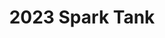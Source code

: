 ---
layout: dau
title: 2023 Spark Tank 
sections:
  hero:
    logo: 
    text: 2023 Travis AFB Spark Tank
    header: 
    color:
      light: '000'
      dark: '111'
  splitColumns:
    - header: What is Spark Tank?
      descriptor: >
        The Travis AFB Spark Tank is a chance for any airman, regardless of rank, to pitch their innovative ideas, initiatives, or programs for additional funding, visibility, and to grow a culture of innovation.
      image: /sparktank/images/spark-tank-bkgrnd.png
      textOrientation: right
    - header: Spark Tank Timeline
      descriptor: >
        <h4>1 October - 15 November, 2022</h4>
        <h5>Window for Spark Tank submissions</h5>
        <br>
        <h4>15 November - 7 December, 2022</h4>
        <h5>Refine your submission and submit your final proposal</h5>
        <h6>NOTE: Personnel pitching ideas must attend one of the Friday Pitch Sessions</h6>
        <br>
        <h4>15 December, 2022</h4>
        <h5>Pitch your idea to the Spark Tank judges panel</h5>
        <br>
        <h4>16 December, 2022 - 15 January, 2023</h4>
        <h5>Submitters create and forward all required documentation for their proposals</h5>
        <h6>Ex.: Statements of Work, Form 9's, etc.</h6>
        <br>
        <h4>15 January, 2023</h4>
        <h5>Wing CC reviews top picks and selects the top 3</h5>
        <br>
        <h4>1 March, 2023</h4>
        <h5>Spark Tank is held at Travis AFB</h5>
        <h5>Top 3 present their ideas to the Wing CC and VIP's</h5><br>
      image:
      textOrientation: left
    - header: The History of Spark Tank
      descriptor: >
        <h4>2019</h4>
        <h5>Spark Tank is born</h5>
        <br>
        <h4>2020</h4>
        <h5>Spark Tank is held virtually</h5>
        <br>
        <h4>2021</h4>
        <h5>Spark Tank is held virtually</h5>
        <br>
        <h4>2022</h4>
        <h5>Spark Tank is held virtually</h5>
        <br>
        <h4>2023</h4>
        <h5>Spark Tank is held in person</h5>
      image:
      textOrientation: right 
  splitColumnsFinal:
    header: Overview of Previous Spark Tank Top Nominees
    descriptor: >
      **Previous Spark Tank top selectees have included:**
        <li> From AES: an additively manufactured KC-46A hose and line clamp to prevent tripping hazards and remove the need to use sharp tools to remove the mounted hoses and lines.
        <h6>Champions: Branden Bowman, TSgt, 60 AES, Tristen Meadors, SSgt, 60 AES, Max Estrada, SSgt, 60 AES, and Stephen Jogerst, TSgt, 60 AMXS</h6></li>
        <li> From MDG: a medical program using Oura fitness rings in conjunction with the Pear Sports smart phone application to help get post-partum mothers back into shape.
        <h6>Champion: Sarah K. Brown-Fernandez, Capt, 60 MDG</h6></li>
        <li> From MXG: Augmented Reality equipment for aircraft maintenance.
        <h6>Champion: Kevin C. Wolfe, TSgt, 60 MXS</h6></li>
        <li>From MXG: a robot armature to calibrate thermometers for the Precision Measurement Equipment Laboratory.
        <h6>Champion: Clay Clemmer, SrA, 60 MXS</h6></li>
        <li> From SFS: a drive-in backscatter x-ray system to inspect tractor trailers coming through the South Gate.
        <h6>Champion: Gresham, TSgt, 60 SFS</li>
    image: /sparktank/images/spark-tank-2022-wolfe.jpg
    textOrientation: center # image: /arvr/images/arvr.png
  faq:
    header: Frequently Asked Questions (FAQs)
    tabs:
      - question: If I don't get picked as a top nominee, can I still receive funding for my idea?
        answer: >
          Yes!  Even those submissions which are not selected as top nominees will be considered for funding.  Once the top submissions have had funding allocated, other innovation ideas will be considered for funding.  If you have an idea, submit it!
      - question: If I didn't make the Spark Tank submission deadline, can I still submit my idea?
        answer: >
          Of course!  We encourage all Airmen to submit their ideas at any point, not just during the Spark Tank submission time frame.  To do so, follow the steps earlier in the page.
  # cta:
  #   - header: Get started today!
  #     button1Text: Join our Ecosystem
  #     button1Url:  /forms/suas-join.html
  #     isInternal: 'yes'
  #   # - header: Get started today!
  #   #   code: <span class="hs-cta-wrapper" id="hs-cta-wrapper-ccad752c-9208-46fc-95ab-6c161ec2da44"><span class="hs-cta-node hs-cta-ccad752c-9208-46fc-95ab-6c161ec2da44" id="hs-cta-ccad752c-9208-46fc-95ab-6c161ec2da44"><!--[if lte IE 8]><div id="hs-cta-ie-element"></div><![endif]--><a href="https://cta-redirect.hubspot.com/cta/redirect/19681065/ccad752c-9208-46fc-95ab-6c161ec2da44"  target="_blank" ><img class="hs-cta-img" id="hs-cta-img-ccad752c-9208-46fc-95ab-6c161ec2da44" style="border-width:0px;" src="https://no-cache.hubspot.com/cta/default/19681065/ccad752c-9208-46fc-95ab-6c161ec2da44.png"  alt="Join our Ecosystem"/></a></span><script charset="utf-8" src="https://js.hscta.net/cta/current.js"></script><script type="text/javascript"> hbspt.cta.load(19681065, 'ccad752c-9208-46fc-95ab-6c161ec2da44', {"region":"na1"}); </script></span>
  #   # - header: Ready to get started?
  #   #   descriptor: Reach out and join the team
  #   #   manual:
  #   #     - code: <span class="hs-cta-wrapper" id="hs-cta-wrapper-da368c67-665f-4cab-b5f9-3dc694fa6523"><span class="hs-cta-node hs-cta-da368c67-665f-4cab-b5f9-3dc694fa6523" id="hs-cta-da368c67-665f-4cab-b5f9-3dc694fa6523"><!--[if lte IE 8]><div id="hs-cta-ie-element"></div><![endif]--><a href="https://cta-redirect.hubspot.com/cta/redirect/19681065/da368c67-665f-4cab-b5f9-3dc694fa6523"  target="_blank" ><img class="hs-cta-img" id="hs-cta-img-da368c67-665f-4cab-b5f9-3dc694fa6523" style="border-width:0px;" src="https://no-cache.hubspot.com/cta/default/19681065/da368c67-665f-4cab-b5f9-3dc694fa6523.png"  alt="View the Small UAS (Drone) Knowledge Base"/></a></span><script charset="utf-8" src="https://js.hscta.net/cta/current.js"></script><script type="text/javascript"> hbspt.cta.load(19681065, 'da368c67-665f-4cab-b5f9-3dc694fa6523', {"region":"na1"}); </script></span>
  #       # - code: <span class="hs-cta-wrapper" id="hs-cta-wrapper-ccad752c-9208-46fc-95ab-6c161ec2da44"><span class="hs-cta-node hs-cta-ccad752c-9208-46fc-95ab-6c161ec2da44" id="hs-cta-ccad752c-9208-46fc-95ab-6c161ec2da44"><!--[if lte IE 8]><div id="hs-cta-ie-element"></div><![endif]--><a href="https://cta-redirect.hubspot.com/cta/redirect/19681065/ccad752c-9208-46fc-95ab-6c161ec2da44"  target="_blank" ><img class="hs-cta-img" id="hs-cta-img-ccad752c-9208-46fc-95ab-6c161ec2da44" style="border-width:0px;" src="https://no-cache.hubspot.com/cta/default/19681065/ccad752c-9208-46fc-95ab-6c161ec2da44.png"  alt="Join our Ecosystem"/></a></span><script charset="utf-8" src="https://js.hscta.net/cta/current.js"></script><script type="text/javascript"> hbspt.cta.load(19681065, 'ccad752c-9208-46fc-95ab-6c161ec2da44', {"region":"na1"}); </script></span>
  #     buttons:
  #       - text: Join our Ecosystem
  #         url:  /forms/suas-join.html
  #         isInternal: 'yes'
  #     #   - text: Join our ecosystem
  #     #     url: /apply/
  #     #     isInternal: 'yes'
  #   - header: Ready to get started?
  #     descriptor: Reach out and join the team
  #     manual:
  #       - code: <span class="hs-cta-wrapper" id="hs-cta-wrapper-da368c67-665f-4cab-b5f9-3dc694fa6523"><span class="hs-cta-node hs-cta-da368c67-665f-4cab-b5f9-3dc694fa6523" id="hs-cta-da368c67-665f-4cab-b5f9-3dc694fa6523"><!--[if lte IE 8]><div id="hs-cta-ie-element"></div><![endif]--><a href="https://cta-redirect.hubspot.com/cta/redirect/19681065/da368c67-665f-4cab-b5f9-3dc694fa6523"  target="_blank" ><img class="hs-cta-img" id="hs-cta-img-da368c67-665f-4cab-b5f9-3dc694fa6523" style="border-width:0px;" src="https://no-cache.hubspot.com/cta/default/19681065/da368c67-665f-4cab-b5f9-3dc694fa6523.png"  alt="View the Small UAS (Drone) Knowledge Base"/></a></span><script charset="utf-8" src="https://js.hscta.net/cta/current.js"></script><script type="text/javascript"> hbspt.cta.load(19681065, 'da368c67-665f-4cab-b5f9-3dc694fa6523', {"region":"na1"}); </script></span>
  #       # - code: <span class="hs-cta-wrapper" id="hs-cta-wrapper-ccad752c-9208-46fc-95ab-6c161ec2da44"><span class="hs-cta-node hs-cta-ccad752c-9208-46fc-95ab-6c161ec2da44" id="hs-cta-ccad752c-9208-46fc-95ab-6c161ec2da44"><!--[if lte IE 8]><div id="hs-cta-ie-element"></div><![endif]--><a href="https://cta-redirect.hubspot.com/cta/redirect/19681065/ccad752c-9208-46fc-95ab-6c161ec2da44"  target="_blank" ><img class="hs-cta-img" id="hs-cta-img-ccad752c-9208-46fc-95ab-6c161ec2da44" style="border-width:0px;" src="https://no-cache.hubspot.com/cta/default/19681065/ccad752c-9208-46fc-95ab-6c161ec2da44.png"  alt="Join our Ecosystem"/></a></span><script charset="utf-8" src="https://js.hscta.net/cta/current.js"></script><script type="text/javascript"> hbspt.cta.load(19681065, 'ccad752c-9208-46fc-95ab-6c161ec2da44', {"region":"na1"}); </script></span>
  #     buttons:
  #       - text: Join our Ecosystem
  #         url:  /forms/suas-join.html
  #         isInternal: 'yes'
  #     #   - text: Join our ecosystem
  #     #     url: /apply/
  #     #     isInternal: 'yes'
  # # features:
  # #   - header: Learn what Puckboard can do for you
  # #     cards:
  # #      - image: /arvr/images/requests.svg
  # #        header: Event Volunteering
  # #        descriptor: Easily request open positions on flights, sims, or ground events from your personal device, anywhere in the world...without needing a lengthy text chain to your schedulers.
  # #      - video: https://player.vimeo.com/video/519703716?title=0&amp;byline=0&amp;portrait=0&amp;badge=0&amp;autopause=0&amp;player_id=0&amp;app_id=58479
  # #        header: Conflict Resolution
  # #        descriptor: Quickly identify and resolve conflicts, even when crewmembers are scheduled separately by two different organizations.
  # #      - image: /arvr/images/checkfilled.svg
  # #        header: Crew Availability
  # #        descriptor: View available crewmembers before accidentally scheduling someone for two flights at the same time.
  # #        image-alt: Platform One Ecosystem
  # #   - header: What's new in Puckboard?
  # #     descriptor: The latest releases.
  # #     cards:
  # #      - header: Mobile Improvements
  # #        descriptor: Access your schedule from any device with internet connection, make requests, and approve them all on your phone. 
  # #      - header: Multi-week View
  # #        descriptor: View your schedule across multiple weeks with the click of a button, with easy filters available to view by personnel or event type.
  # #      - header: Performance Improvements & Bug Fixes
  # #        descriptor: Improvements to loading time and bug fixes for multiple features. 
  # #      - header: Restructured Permission Set
  # #        descriptor: Added functionality for Squadron POCs and Organizational Admins, with greater flexibility to scale fast and securely.
  # #      - header: Delete / Cancel Requests
  # #        descriptor: Delete or cancel requests after review, improving communications within your squadron. 
  # #      - header: Puckboard Logging Beta
  # #        descriptor: Puckboard Logging Beta Program, contact us to get involved!
---